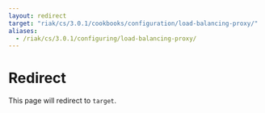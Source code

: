```yaml
---
layout: redirect
target: "riak/cs/3.0.1/cookbooks/configuration/load-balancing-proxy/"
aliases:
  - /riak/cs/3.0.1/configuring/load-balancing-proxy/
---
```


# Redirect

This page will redirect to `target`.
